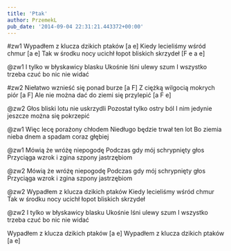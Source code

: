 ```yaml
---
title: 'Ptak'
author: PrzemekL
pub_date: '2014-09-04 22:31:21.443372+00:00'
---
```


#zw1
Wypadłem z klucza dzikich ptaków [a e]
Kiedy lecieliśmy wśród chmur [a e]
Tak w środku nocy ucichł łopot bliskich skrzydeł [F e a e]

@zw1
I tylko w błyskawicy blasku
Ukośnie lśni ulewy szum
I wszystko trzeba czuć bo nic nie widać

#zw2
Niełatwo wznieść się ponad burze [a F]
Z ciężką wilgocią mokrych piór [a F]
Ale nie można dać do ziemi się przylepić [a F e]

@zw2
Głos bliski lotu nie uskrzydli
Pozostał tylko ostry ból
I nim jedynie jeszcze można się pokrzepić

@zw1
Więc lecę porażony chłodem
Niedługo będzie trwał ten lot
Bo ziemia nieba dnem a spadam coraz głębiej

@zw1
Mówią że wróżę niepogodę
Podczas gdy mój schrypnięty głos
Przyciąga wzrok i zgina szpony jastrzębiom

@zw2
Mówią że wróżę niepogodę
Podczas gdy mój schrypnięty głos
Przyciąga wzrok i zgina szpony jastrzębiom

@zw2
Wypadłem z klucza dzikich ptaków
Kiedy lecieliśmy wśród chmur
Tak w środku nocy ucichł łopot bliskich skrzydeł

@zw2
I tylko w błyskawicy blasku
Ukośnie lśni ulewy szum
I wszystko trzeba czuć bo nic nie widać

Wypadłem z klucza dzikich ptaków [a e]
Wypadłem z klucza dzikich ptaków [a e]